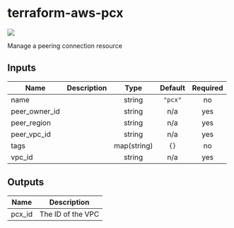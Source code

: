 # terraform-aws-pcx
[![](https://github.com/rhythmictech/terraform-aws-pcx/workflows/check/badge.svg)](https://github.com/rhythmictech/terraform-aws-pcx/actions)

Manage a peering connection resource

<!-- BEGINNING OF PRE-COMMIT-TERRAFORM DOCS HOOK -->
## Inputs

| Name | Description | Type | Default | Required |
|------|-------------|:----:|:-----:|:-----:|
| name |  | string | `"pcx"` | no |
| peer\_owner\_id |  | string | n/a | yes |
| peer\_region |  | string | n/a | yes |
| peer\_vpc\_id |  | string | n/a | yes |
| tags |  | map(string) | `{}` | no |
| vpc\_id |  | string | n/a | yes |

## Outputs

| Name | Description |
|------|-------------|
| pcx\_id | The ID of the VPC |

<!-- END OF PRE-COMMIT-TERRAFORM DOCS HOOK -->
